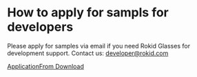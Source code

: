 
# How to apply for sampls for developers

Please apply for samples via email if you need Rokid Glasses for development support.
Contact us: developer@rokid.com

[ApplicationFrom Download](https://static.rokidcdn.com/open/ApplicationForm.xlsx)



